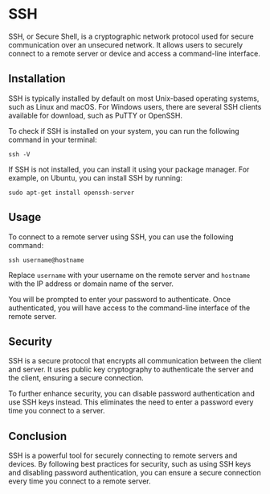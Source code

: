 # SSH

SSH, or Secure Shell, is a cryptographic network protocol used for secure communication over an unsecured network. It allows users to securely connect to a remote server or device and access a command-line interface.

## Installation

SSH is typically installed by default on most Unix-based operating systems, such as Linux and macOS. For Windows users, there are several SSH clients available for download, such as PuTTY or OpenSSH.

To check if SSH is installed on your system, you can run the following command in your terminal:

```
ssh -V
```

If SSH is not installed, you can install it using your package manager. For example, on Ubuntu, you can install SSH by running:

```
sudo apt-get install openssh-server
```

## Usage

To connect to a remote server using SSH, you can use the following command:

```
ssh username@hostname
```

Replace `username` with your username on the remote server and `hostname` with the IP address or domain name of the server.

You will be prompted to enter your password to authenticate. Once authenticated, you will have access to the command-line interface of the remote server.

## Security

SSH is a secure protocol that encrypts all communication between the client and server. It uses public key cryptography to authenticate the server and the client, ensuring a secure connection.

To further enhance security, you can disable password authentication and use SSH keys instead. This eliminates the need to enter a password every time you connect to a server.

## Conclusion

SSH is a powerful tool for securely connecting to remote servers and devices. By following best practices for security, such as using SSH keys and disabling password authentication, you can ensure a secure connection every time you connect to a remote server.


